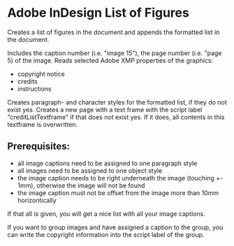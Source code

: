 Adobe InDesign List of Figures
=================================

Creates a list of figures in the document and appends the formatted list in the document.

Includes the caption number (i.e. "image 15"), the page number (i.e. "page 5) of the image. Reads selected Adobe XMP properties of the graphics:
- copyright notice
- credits
- instructions

Creates paragraph- and character styles for the formatted list, if they do not exist yes.
Creates a new page with a text frame with the script label "creditListTextframe" if that does not exist yes. If it does, all contents in this textframe is overwritten.

Prerequisites:
--------------------
- all image captions need to be assigned to one paragraph style
- all images need to be assigned to one object style
- the image caption needs to be right underneath the image (touching +- 1mm), otherwise the image will not be found
- the image caption must not be offset from the image more than 10mm horizontically

If that all is given, you will get a nice list with all your image captions.

If you want to group images and have assigned a caption to the group, you can write the copyright information into the script label of the group.
